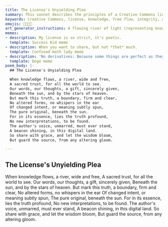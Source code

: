 ```yaml
---
title: The License's Unyielding Plea
summary: This sonnet describes the principles of a Creative Commons license, emphasizing the free flow of knowledge while strictly prohibiting the modification of the original work to preserve its integrity and the author's voice.
keywords: Creative Commons, license, knowledge, free flow, integrity, author's voice, no derivatives, original, truth, sharing, digital land
emojis: 📜🔗🚫✨
art_generator_instructions: A flowing river of light (representing knowledge) emanating from an open book, spreading across a digital landscape. A clear, glowing barrier or force field surrounds the river, preventing any attempts to alter its flow or content. A stylized Creative Commons "No Derivatives" symbol is prominently displayed. The overall feeling should be one of generosity and freedom, balanced with strict adherence to intellectual property and original intent.
memes:
- description: My license is so strict, it's poetic.
  template: Success Kid meme
- description: When you want to share, but not *that* much.
  template: Confused math lady meme
- description: 'No derivatives: Because some things are perfect as they are.'
  template: Doge meme
poem_body: |-
  ## The License's Unyielding Plea

  When knowledge flows, a river, wide and free,
  A sacred trust, for all the world to see.
  Our words, our thoughts, a gift, sincerely given,
  Beneath the sun, and by the stars of heaven.
  But mark this truth, a boundary, firm and clear,
  No altered forms, no whispers in the ear
  Of changed intent, or meaning subtly spun,
  The pure original, beneath the sun.
  For in its essence, lies the truth profound,
  No new interpretations, to be found.
  The author's voice, unmarred, must ever stand,
  A beacon shining, in this digital land.
  So share with grace, and let the wisdom bloom,
  But guard the source, from any altering gloom.

---
```

## The License's Unyielding Plea

When knowledge flows, a river, wide and free,
A sacred trust, for all the world to see.
Our words, our thoughts, a gift, sincerely given,
Beneath the sun, and by the stars of heaven.
But mark this truth, a boundary, firm and clear,
No altered forms, no whispers in the ear
Of changed intent, or meaning subtly spun,
The pure original, beneath the sun.
For in its essence, lies the truth profound,
No new interpretations, to be found.
The author's voice, unmarred, must ever stand,
A beacon shining, in this digital land.
So share with grace, and let the wisdom bloom,
But guard the source, from any altering gloom.